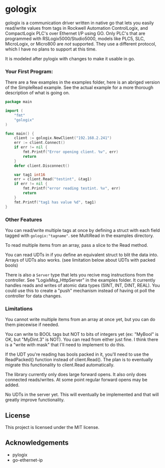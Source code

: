 # gologix

gologix is a communication driver written in native go that lets you easily read/write values from tags in Rockwell Automation ControlLogix, and CompactLogix PLC's over Ethernet I/P using GO.  Only PLC's that are programmed with RSLogix5000/Studio5000, models like PLC5, SLC, MicroLogix, or Micro800 are *not* supported.  They use a different protocol, which I have no plans to support at this time.

It is modeled after pylogix with changes to make it usable in go.

### Your First Program:

There are a few examples in the examples folder, here is an abriged version of the SimpleRead example. See the actual example for a more thorough description of what is going on.

```go
package main

import (
	"fmt"
	"gologix"
)

func main() {
	client := gologix.NewClient("192.168.2.241")
	err := client.Connect()
	if err != nil {
		fmt.Printf("Error opening client. %v", err)
		return
	}
	defer client.Disconnect()

	var tag1 int16
	err = client.Read("testint", &tag1)
	if err != nil {
		fmt.Printf("error reading testint. %v", err)
        return
	}
	fmt.Printf("tag1 has value %d", tag1)
}

```



### Other Features

You can read/write multiple tags at once by defining a struct with each field tagged with `gologix:"tagname"`.  see MultiRead in the examples directory.

To read multiple items from an array, pass a slice to the Read method.

You can read UDTs in if you define an equivalent struct to blit the data into. Arrays of UDTs also works. (see limitation below about UDTs with packed bools)


There is also a ```Server``` type that lets you recive msg instructions from the controller.  See "LogixMsg_HttpServer" in the examples folder.  It currently handles reads and writes of atomic data types (SINT, INT, DINT, REAL).  You could use this to create a "push" mechanism instead of having ot poll the controller for data changes.

### Limitations

You cannot write multiple items from an array at once yet, but you can do them piecewise if needed.

You can write to BOOL tags but NOT to bits of integers yet (ex: "MyBool" is OK, but "MyDint.3" is NOT).  You can read from either just fine.  I think there is a "write with mask" that I'll need to implement to do this.

If the UDT you're reading has bools packed in it, you'll need to use the ReadPacked() function instead of client.Read().  The plan is to eventually migrate this functionality to client.Read automatically.

The library currently only does large forward opens.  It also only does connected reads/writes.  At some point regular forward opens may be added.


No UDTs in the server yet.  This will eventually be implemented and that will greatly improve functionality.

## License

This project is licensed under the MIT license.

## Acknowledgements

* pylogix
* go-ethernet-ip
